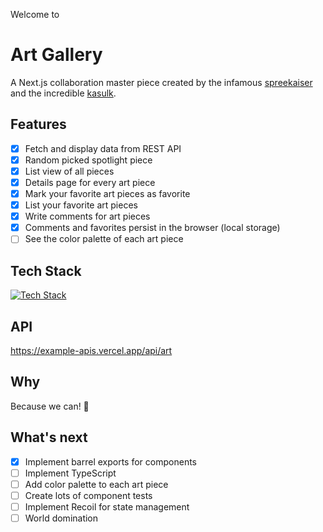 Welcome to

# Art Gallery

A Next.js collaboration master piece created by the infamous [spreekaiser](https://github.com/spreekaiser) and the incredible [kasulk](https://github.com/kasulk).

## Features

- [x] Fetch and display data from REST API
- [x] Random picked spotlight piece
- [x] List view of all pieces
- [x] Details page for every art piece
- [x] Mark your favorite art pieces as favorite
- [x] List your favorite art pieces
- [x] Write comments for art pieces
- [x] Comments and favorites persist in the browser (local storage)
- [ ] See the color palette of each art piece

## Tech Stack

[![Tech Stack](https://skillicons.dev/icons?i=html,css,js,react,nextjs,jest,ts)](https://skillicons.dev)

## API

https://example-apis.vercel.app/api/art

## Why

Because we can! 💅

## What's next

- [x] Implement barrel exports for components
- [ ] Implement TypeScript
- [ ] Add color palette to each art piece
- [ ] Create lots of component tests
- [ ] Implement Recoil for state management
- [ ] World domination
